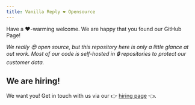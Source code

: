 ```yaml
---
title: Vanilla Reply ❤️ Opensource
---
```

Have a ❤️-warming welcome. We are happy that you found our GitHub Page!

*We really 😍 open source, but this repository here is only a little glance at out work. Most of our code is self-hosted in 🔒 repositories to protect our customer data.*

## We are hiring!
We want you! Get in touch with us via our 👉 [hiring page](https://portaltechreplyde.recruitee.com/) 👈.
